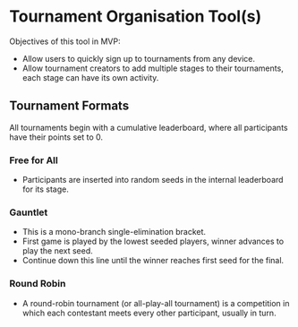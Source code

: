 # Tournament Organisation Tool(s)

Objectives of this tool in MVP:
- Allow users to quickly sign up to tournaments from any device.
- Allow tournament creators to add multiple stages to their tournaments, each stage can have its own activity.


## Tournament Formats
All tournaments begin with a cumulative leaderboard, where all participants have their points set to 0.

### Free for All
- Participants are inserted into random seeds in the internal leaderboard for its stage.
### Gauntlet
- This is a mono-branch single-elimination bracket.
- First game is played by the lowest seeded players, winner advances to play the next seed.
- Continue down this line until the winner reaches first seed for the final.
### Round Robin
- A round-robin tournament (or all-play-all tournament) is a competition in which each contestant meets every other participant, usually in turn.